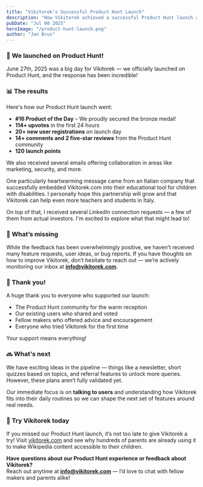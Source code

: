 ```yaml
---
title: "Vikitorek's Successful Product Hunt Launch"
description: "How Vikitorek achieved a successful Product Hunt launch and what we learned"
pubDate: "Jul 08 2025"
heroImage: "/product-hunt-launch.png"
author: "Jan Brus"
---
```


### 🚀 We launched on Product Hunt!

June 27th, 2025 was a big day for Vikitorek — we officially launched on Product Hunt, and the response has been incredible!

### 📊 The results

Here's how our Product Hunt launch went:
- **#16 Product of the Day** – We proudly secured the bronze medal!
- **114+ upvotes** in the first 24 hours
- **20+ new user registrations** on launch day
- **14+ comments and 2 five-star reviews** from the Product Hunt community
- **120 launch points**

We also received several emails offering collaboration in areas like marketing, security, and more.

One particularly heartwarming message came from an Italian company that successfully embedded Vikitorek.com into their educational tool for children with disabilities. I personally hope this partnership will grow and that Vikitorek can help even more teachers and students in Italy.

On top of that, I received several LinkedIn connection requests — a few of them from actual investors. I'm excited to explore what that might lead to!

### 🎯 What’s missing

While the feedback has been overwhelmingly positive, we haven’t received many feature requests, user ideas, or bug reports. If you have thoughts on how to improve Vikitorek, don’t hesitate to reach out — we’re actively monitoring our inbox at **info@vikitorek.com**.

### 🙏 Thank you!

A huge thank you to everyone who supported our launch:
- The Product Hunt community for the warm reception
- Our existing users who shared and voted
- Fellow makers who offered advice and encouragement
- Everyone who tried Vikitorek for the first time

Your support means everything!

### 🔜 What's next

We have exciting ideas in the pipeline — things like a newsletter, short quizzes based on topics, and referral features to unlock more queries. However, these plans aren’t fully validated yet.

Our immediate focus is on **talking to users** and understanding how Vikitorek fits into their daily routines so we can shape the next set of features around real needs.

### 🧠 Try Vikitorek today

If you missed our Product Hunt launch, it’s not too late to give Vikitorek a try! Visit [vikitorek.com](https://vikitorek.com) and see why hundreds of parents are already using it to make Wikipedia content accessible to their children.

**Have questions about our Product Hunt experience or feedback about Vikitorek?**  
Reach out anytime at **info@vikitorek.com** — I’d love to chat with fellow makers and parents alike!
